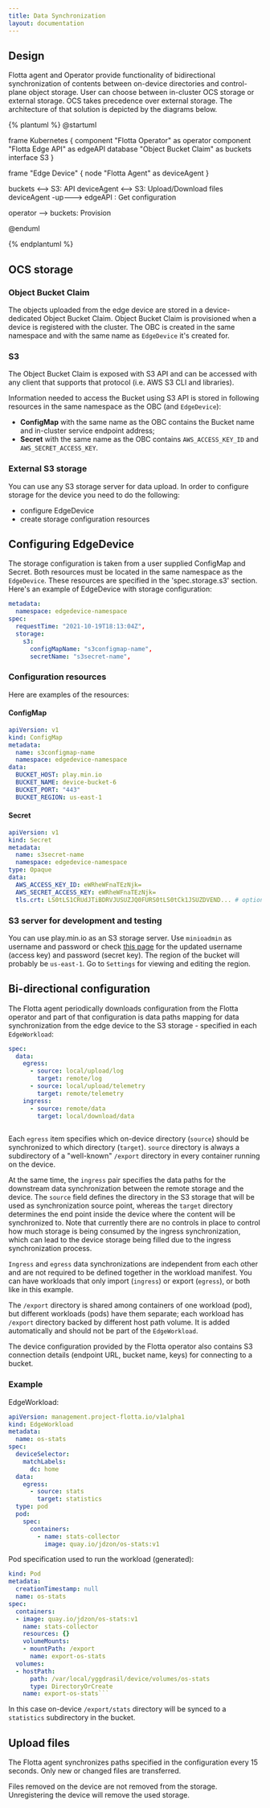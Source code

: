 ```yaml
---
title: Data Synchronization
layout: documentation
---
```



## Design

Flotta agent and Operator provide functionality of bidirectional synchronization of contents between 
on-device directories and control-plane object storage. User can choose between
in-cluster OCS storage or external storage. OCS takes precedence over external
storage. The architecture of that solution is depicted by the diagrams below.

{% plantuml %}
@startuml

frame Kubernetes {
    component "Flotta Operator" as operator
    component "Flotta Edge API" as edgeAPI
    database "Object Bucket Claim" as buckets
    interface S3
}

frame "Edge Device" {
    node "Flotta Agent" as deviceAgent
}

buckets <--> S3: API
deviceAgent <--> S3: Upload/Download files
deviceAgent -up---> edgeAPI : Get configuration

operator --> buckets: Provision

@enduml

{% endplantuml %}

## OCS storage

### Object Bucket Claim

The objects uploaded from the edge device are stored in a device-dedicated
Object Bucket Claim. Object Bucket Claim is provisioned when a device is
registered with the cluster. The OBC is created in the same namespace and with
the same name as `EdgeDevice` it's created for.

### S3
The Object Bucket Claim is exposed with S3 API and can be accessed with any
client that supports that protocol (i.e. AWS S3 CLI and libraries).

Information needed to access the Bucket using S3 API is stored in following
resources in the same namespace as the OBC (and `EdgeDevice`):

* **ConfigMap** with the same name as the OBC contains the Bucket name and in-cluster service endpoint address;
* **Secret** with the same name as the OBC contains `AWS_ACCESS_KEY_ID` and `AWS_SECRET_ACCESS_KEY`.

### External S3 storage

You can use any S3 storage server for data upload.
In order to configure storage for the device you need to do the following:
- configure EdgeDevice
- create storage configuration resources

## Configuring EdgeDevice
The storage configuration is taken from a user supplied ConfigMap and Secret.
Both resources must be located in the same namespace as the `EdgeDevice`.
These resources are specified in the 'spec.storage.s3' section. Here's an
example of EdgeDevice with storage configuration:

```yml
metadata:
  namespace: edgedevice-namespace
spec:
  requestTime: "2021-10-19T18:13:04Z",
  storage:
    s3:
      configMapName: "s3configmap-name",
      secretName: "s3secret-name",
```

### Configuration resources

Here are examples of the resources:

#### ConfigMap

```yml
apiVersion: v1
kind: ConfigMap
metadata:
  name: s3configmap-name
  namespace: edgedevice-namespace
data:
  BUCKET_HOST: play.min.io
  BUCKET_NAME: device-bucket-6
  BUCKET_PORT: "443"
  BUCKET_REGION: us-east-1
```

#### Secret

```yml
apiVersion: v1
kind: Secret
metadata:
  name: s3secret-name
  namespace: edgedevice-namespace
type: Opaque
data:
  AWS_ACCESS_KEY_ID: eWRheWFnaTEzNjk=
  AWS_SECRET_ACCESS_KEY: eWRheWFnaTEzNjk=
  tls.crt: LS0tLS1CRUdJTiBDRVJUSUZJQ0FURS0tLS0tCk1JSUZDVEND... # optional
```

### S3 server for development and testing

You can use play.min.io as an S3 storage server.
Use `minioadmin` as username and password or check [this
page](https://docs.min.io/minio/baremetal/console/minio-console.html#minio-console)
for the updated username (access key) and password (secret key).
The region of the bucket will probably be `us-east-1`.
Go to `Settings` for viewing and editing the region.


## Bi-directional configuration

The Flotta agent periodically downloads configuration from the Flotta operator
and part of that configuration is data paths mapping for data synchronization 
from the edge device to the S3 storage - specified in each `EdgeWorkload`:

```yaml
spec:
  data:
    egress:
      - source: local/upload/log
        target: remote/log
      - source: local/upload/telemetry
        target: remote/telemetry
    ingress:
      - source: remote/data
        target: local/download/data
      
```

Each `egress` item specifies which on-device directory (`source`) should be
synchronized to which directory (`target`). `source` directory is always a
subdirectory of a "well-known" `/export` directory in every container running on
the device.

At the same time, the `ingress` pair specifies the data paths for the downstream data synchronization
between the remote storage and the device. The `source` field defines the directory in the S3 storage
that will be used as synchronization source point, whereas the `target` directory determines the end point
inside the device where the content will be synchronized to. Note that currently there are no controls in place
to control how much storage is being consumed by the ingress synchronization, which can lead to the device storage
being filled due to the ingress synchronization process.

`Ingress` and `egress` data synchronizations are independent from each other and are not required to be defined together in the workload manifest. You can have workloads that only import (`ingress`) or export (`egress`), or both like in this example. 

The `/export` directory is shared among containers of one workload (pod), but
different workloads (pods) have them separate; each workload has `/export`
directory backed by different host path volume. It is added automatically and
should not be part of the `EdgeWorkload`.

The device configuration provided by the Flotta operator also contains S3
connection details (endpoint URL, bucket name, keys) for connecting to a bucket.

### Example

EdgeWorkload:
```yaml
apiVersion: management.project-flotta.io/v1alpha1
kind: EdgeWorkload
metadata:
  name: os-stats
spec:
  deviceSelector:
    matchLabels:
      dc: home
  data:
    egress:
      - source: stats
        target: statistics
  type: pod
  pod:
    spec:
      containers:
        - name: stats-collector
          image: quay.io/jdzon/os-stats:v1
```

Pod specification used to run the workload (generated):

```yaml
kind: Pod
metadata:
  creationTimestamp: null
  name: os-stats
spec:
  containers:
  - image: quay.io/jdzon/os-stats:v1
    name: stats-collector
    resources: {}
    volumeMounts:
    - mountPath: /export
      name: export-os-stats
  volumes:
  - hostPath:
      path: /var/local/yggdrasil/device/volumes/os-stats
      type: DirectoryOrCreate
    name: export-os-stats```
```

In this case on-device `/export/stats` directory will be synced to a
`statistics` subdirectory in the bucket.

## Upload files

The Flotta agent synchronizes paths specified in the configuration every 15
seconds. Only new or changed files are transferred.

Files removed on the device are not removed from the storage. Unregistering the device will remove the used storage.
